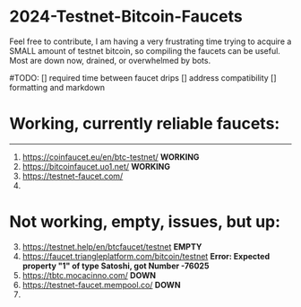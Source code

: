 # 2024-Testnet-Bitcoin-Faucets
Feel free to contribute, I am having a very frustrating time trying to acquire a SMALL amount of testnet bitcoin, so compiling the faucets can be useful. Most are down now, drained, or overwhelmed by bots.


#TODO: 
[] required time between faucet drips
[] address compatibility 
[] formatting and markdown


# Working, currently reliable faucets:
---
1. https://coinfaucet.eu/en/btc-testnet/ **WORKING**
2. https://bitcoinfaucet.uo1.net/ **WORKING**
3. https://testnet-faucet.com/
4. 


# Not working, empty, issues, but up:
3. https://testnet.help/en/btcfaucet/testnet **EMPTY**
4. https://faucet.triangleplatform.com/bitcoin/testnet **Error: Expected property "1" of type Satoshi, got Number -76025**
5. https://tbtc.mocacinno.com/ **DOWN**
6. https://testnet-faucet.mempool.co/ **DOWN**
7. 

